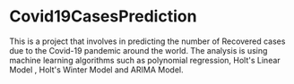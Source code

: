 # Covid19CasesPrediction
This is a project that involves in predicting the number of Recovered cases due to the Covid-19 pandemic around the world. The analysis is using machine learning algorithms such as polynomial regression, Holt's Linear Model , Holt's Winter Model and ARIMA Model.
